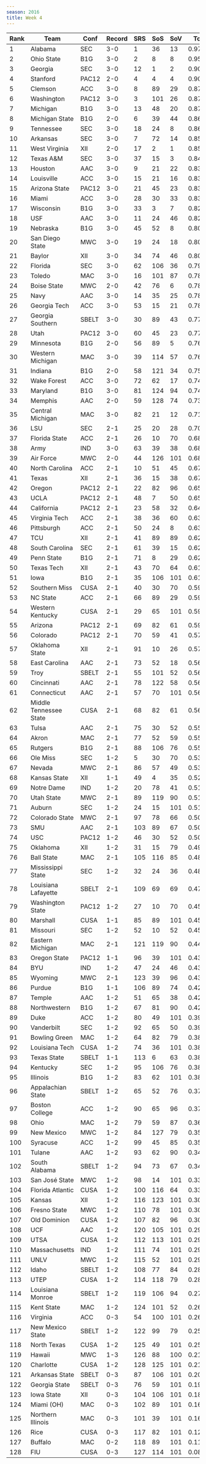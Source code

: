 ```yaml
---
season: 2016
title: Week 4
---
```

<table class="display"><thead><tr><th>Rank</th><th>Team</th><th>Conf</th><th>Record</th><th>SRS</th><th>SoS</th><th>SoV</th><th>Total</th></tr></thead><tbody>
<tr><td>1</td><td>Alabama</td><td>SEC</td><td>3-0</td><td>1</td><td>36</td><td>13</td><td>0.97373</td></tr>
<tr><td>2</td><td>Ohio State</td><td>B1G</td><td>3-0</td><td>2</td><td>8</td><td>8</td><td>0.95152</td></tr>
<tr><td>3</td><td>Georgia</td><td>SEC</td><td>3-0</td><td>12</td><td>1</td><td>2</td><td>0.90424</td></tr>
<tr><td>4</td><td>Stanford</td><td>PAC12</td><td>2-0</td><td>4</td><td>4</td><td>4</td><td>0.90221</td></tr>
<tr><td>5</td><td>Clemson</td><td>ACC</td><td>3-0</td><td>8</td><td>89</td><td>29</td><td>0.87534</td></tr>
<tr><td>6</td><td>Washington</td><td>PAC12</td><td>3-0</td><td>3</td><td>101</td><td>26</td><td>0.87484</td></tr>
<tr><td>7</td><td>Michigan</td><td>B1G</td><td>3-0</td><td>13</td><td>48</td><td>20</td><td>0.87060</td></tr>
<tr><td>8</td><td>Michigan State</td><td>B1G</td><td>2-0</td><td>6</td><td>39</td><td>44</td><td>0.86295</td></tr>
<tr><td>9</td><td>Tennessee</td><td>SEC</td><td>3-0</td><td>18</td><td>24</td><td>8</td><td>0.86231</td></tr>
<tr><td>10</td><td>Arkansas</td><td>SEC</td><td>3-0</td><td>7</td><td>72</td><td>14</td><td>0.85646</td></tr>
<tr><td>11</td><td>West Virginia</td><td>XII</td><td>2-0</td><td>17</td><td>2</td><td>1</td><td>0.85566</td></tr>
<tr><td>12</td><td>Texas A&M</td><td>SEC</td><td>3-0</td><td>37</td><td>15</td><td>3</td><td>0.84727</td></tr>
<tr><td>13</td><td>Houston</td><td>AAC</td><td>3-0</td><td>9</td><td>21</td><td>22</td><td>0.83755</td></tr>
<tr><td>14</td><td>Louisville</td><td>ACC</td><td>3-0</td><td>15</td><td>21</td><td>16</td><td>0.83624</td></tr>
<tr><td>15</td><td>Arizona State</td><td>PAC12</td><td>3-0</td><td>21</td><td>45</td><td>23</td><td>0.83292</td></tr>
<tr><td>16</td><td>Miami</td><td>ACC</td><td>3-0</td><td>28</td><td>30</td><td>33</td><td>0.83244</td></tr>
<tr><td>17</td><td>Wisconsin</td><td>B1G</td><td>3-0</td><td>33</td><td>3</td><td>7</td><td>0.82912</td></tr>
<tr><td>18</td><td>USF</td><td>AAC</td><td>3-0</td><td>11</td><td>24</td><td>46</td><td>0.82196</td></tr>
<tr><td>19</td><td>Nebraska</td><td>B1G</td><td>3-0</td><td>45</td><td>52</td><td>8</td><td>0.80736</td></tr>
<tr><td>20</td><td>San Diego State</td><td>MWC</td><td>3-0</td><td>19</td><td>24</td><td>18</td><td>0.80384</td></tr>
<tr><td>21</td><td>Baylor</td><td>XII</td><td>3-0</td><td>34</td><td>74</td><td>46</td><td>0.80308</td></tr>
<tr><td>22</td><td>Florida</td><td>SEC</td><td>3-0</td><td>62</td><td>106</td><td>36</td><td>0.79285</td></tr>
<tr><td>23</td><td>Toledo</td><td>MAC</td><td>3-0</td><td>16</td><td>101</td><td>87</td><td>0.78507</td></tr>
<tr><td>24</td><td>Boise State</td><td>MWC</td><td>2-0</td><td>42</td><td>76</td><td>6</td><td>0.78502</td></tr>
<tr><td>25</td><td>Navy</td><td>AAC</td><td>3-0</td><td>14</td><td>35</td><td>25</td><td>0.78226</td></tr>
<tr><td>26</td><td>Georgia Tech</td><td>ACC</td><td>3-0</td><td>53</td><td>15</td><td>21</td><td>0.78068</td></tr>
<tr><td>27</td><td>Georgia Southern</td><td>SBELT</td><td>3-0</td><td>30</td><td>89</td><td>43</td><td>0.77387</td></tr>
<tr><td>28</td><td>Utah</td><td>PAC12</td><td>3-0</td><td>60</td><td>45</td><td>23</td><td>0.77118</td></tr>
<tr><td>29</td><td>Minnesota</td><td>B1G</td><td>2-0</td><td>56</td><td>89</td><td>5</td><td>0.76711</td></tr>
<tr><td>30</td><td>Western Michigan</td><td>MAC</td><td>3-0</td><td>39</td><td>114</td><td>57</td><td>0.76161</td></tr>
<tr><td>31</td><td>Indiana</td><td>B1G</td><td>2-0</td><td>58</td><td>121</td><td>34</td><td>0.75973</td></tr>
<tr><td>32</td><td>Wake Forest</td><td>ACC</td><td>3-0</td><td>72</td><td>62</td><td>17</td><td>0.74825</td></tr>
<tr><td>33</td><td>Maryland</td><td>B1G</td><td>3-0</td><td>81</td><td>124</td><td>94</td><td>0.74008</td></tr>
<tr><td>34</td><td>Memphis</td><td>AAC</td><td>2-0</td><td>59</td><td>128</td><td>74</td><td>0.73500</td></tr>
<tr><td>35</td><td>Central Michigan</td><td>MAC</td><td>3-0</td><td>82</td><td>21</td><td>12</td><td>0.71687</td></tr>
<tr><td>36</td><td>LSU</td><td>SEC</td><td>2-1</td><td>25</td><td>20</td><td>28</td><td>0.70160</td></tr>
<tr><td>37</td><td>Florida State</td><td>ACC</td><td>2-1</td><td>26</td><td>10</td><td>70</td><td>0.68918</td></tr>
<tr><td>38</td><td>Army</td><td>IND</td><td>3-0</td><td>63</td><td>39</td><td>38</td><td>0.68768</td></tr>
<tr><td>39</td><td>Air Force</td><td>MWC</td><td>2-0</td><td>44</td><td>126</td><td>101</td><td>0.68332</td></tr>
<tr><td>40</td><td>North Carolina</td><td>ACC</td><td>2-1</td><td>10</td><td>51</td><td>45</td><td>0.67389</td></tr>
<tr><td>41</td><td>Texas</td><td>XII</td><td>2-1</td><td>36</td><td>15</td><td>38</td><td>0.67352</td></tr>
<tr><td>42</td><td>Oregon</td><td>PAC12</td><td>2-1</td><td>22</td><td>82</td><td>96</td><td>0.65994</td></tr>
<tr><td>43</td><td>UCLA</td><td>PAC12</td><td>2-1</td><td>48</td><td>7</td><td>50</td><td>0.65323</td></tr>
<tr><td>44</td><td>California</td><td>PAC12</td><td>2-1</td><td>23</td><td>58</td><td>32</td><td>0.64626</td></tr>
<tr><td>45</td><td>Virginia Tech</td><td>ACC</td><td>2-1</td><td>38</td><td>36</td><td>60</td><td>0.63401</td></tr>
<tr><td>46</td><td>Pittsburgh</td><td>ACC</td><td>2-1</td><td>50</td><td>24</td><td>8</td><td>0.63165</td></tr>
<tr><td>47</td><td>TCU</td><td>XII</td><td>2-1</td><td>41</td><td>89</td><td>89</td><td>0.62677</td></tr>
<tr><td>48</td><td>South Carolina</td><td>SEC</td><td>2-1</td><td>61</td><td>39</td><td>15</td><td>0.62451</td></tr>
<tr><td>49</td><td>Penn State</td><td>B1G</td><td>2-1</td><td>71</td><td>8</td><td>29</td><td>0.62022</td></tr>
<tr><td>50</td><td>Texas Tech</td><td>XII</td><td>2-1</td><td>43</td><td>70</td><td>64</td><td>0.61596</td></tr>
<tr><td>51</td><td>Iowa</td><td>B1G</td><td>2-1</td><td>35</td><td>106</td><td>101</td><td>0.61480</td></tr>
<tr><td>52</td><td>Southern Miss</td><td>CUSA</td><td>2-1</td><td>40</td><td>30</td><td>70</td><td>0.59597</td></tr>
<tr><td>53</td><td>NC State</td><td>ACC</td><td>2-1</td><td>66</td><td>89</td><td>29</td><td>0.59581</td></tr>
<tr><td>54</td><td>Western Kentucky</td><td>CUSA</td><td>2-1</td><td>29</td><td>65</td><td>101</td><td>0.59468</td></tr>
<tr><td>55</td><td>Arizona</td><td>PAC12</td><td>2-1</td><td>69</td><td>82</td><td>61</td><td>0.59193</td></tr>
<tr><td>56</td><td>Colorado</td><td>PAC12</td><td>2-1</td><td>70</td><td>59</td><td>41</td><td>0.57840</td></tr>
<tr><td>57</td><td>Oklahoma State</td><td>XII</td><td>2-1</td><td>91</td><td>10</td><td>26</td><td>0.57206</td></tr>
<tr><td>58</td><td>East Carolina</td><td>AAC</td><td>2-1</td><td>73</td><td>52</td><td>18</td><td>0.56950</td></tr>
<tr><td>59</td><td>Troy</td><td>SBELT</td><td>2-1</td><td>55</td><td>101</td><td>52</td><td>0.56804</td></tr>
<tr><td>60</td><td>Cincinnati</td><td>AAC</td><td>2-1</td><td>78</td><td>122</td><td>58</td><td>0.56457</td></tr>
<tr><td>61</td><td>Connecticut</td><td>AAC</td><td>2-1</td><td>57</td><td>70</td><td>101</td><td>0.56395</td></tr>
<tr><td>62</td><td>Middle Tennessee State</td><td>CUSA</td><td>2-1</td><td>68</td><td>82</td><td>61</td><td>0.56252</td></tr>
<tr><td>63</td><td>Tulsa</td><td>AAC</td><td>2-1</td><td>75</td><td>30</td><td>52</td><td>0.55660</td></tr>
<tr><td>64</td><td>Akron</td><td>MAC</td><td>2-1</td><td>77</td><td>52</td><td>59</td><td>0.55576</td></tr>
<tr><td>65</td><td>Rutgers</td><td>B1G</td><td>2-1</td><td>88</td><td>106</td><td>76</td><td>0.55303</td></tr>
<tr><td>66</td><td>Ole Miss</td><td>SEC</td><td>1-2</td><td>5</td><td>30</td><td>70</td><td>0.53904</td></tr>
<tr><td>67</td><td>Nevada</td><td>MWC</td><td>2-1</td><td>86</td><td>57</td><td>49</td><td>0.53070</td></tr>
<tr><td>68</td><td>Kansas State</td><td>XII</td><td>1-1</td><td>49</td><td>4</td><td>35</td><td>0.52050</td></tr>
<tr><td>69</td><td>Notre Dame</td><td>IND</td><td>1-2</td><td>20</td><td>78</td><td>41</td><td>0.51799</td></tr>
<tr><td>70</td><td>Utah State</td><td>MWC</td><td>2-1</td><td>89</td><td>119</td><td>90</td><td>0.51383</td></tr>
<tr><td>71</td><td>Auburn</td><td>SEC</td><td>1-2</td><td>24</td><td>15</td><td>101</td><td>0.51011</td></tr>
<tr><td>72</td><td>Colorado State</td><td>MWC</td><td>2-1</td><td>97</td><td>78</td><td>66</td><td>0.50953</td></tr>
<tr><td>73</td><td>SMU</td><td>AAC</td><td>2-1</td><td>103</td><td>89</td><td>67</td><td>0.50742</td></tr>
<tr><td>74</td><td>USC</td><td>PAC12</td><td>1-2</td><td>46</td><td>30</td><td>52</td><td>0.50489</td></tr>
<tr><td>75</td><td>Oklahoma</td><td>XII</td><td>1-2</td><td>31</td><td>15</td><td>79</td><td>0.49485</td></tr>
<tr><td>76</td><td>Ball State</td><td>MAC</td><td>2-1</td><td>105</td><td>116</td><td>85</td><td>0.48562</td></tr>
<tr><td>77</td><td>Mississippi State</td><td>SEC</td><td>1-2</td><td>32</td><td>24</td><td>36</td><td>0.48550</td></tr>
<tr><td>78</td><td>Louisiana Lafayette</td><td>SBELT</td><td>2-1</td><td>109</td><td>69</td><td>69</td><td>0.47686</td></tr>
<tr><td>79</td><td>Washington State</td><td>PAC12</td><td>1-2</td><td>27</td><td>10</td><td>70</td><td>0.45604</td></tr>
<tr><td>80</td><td>Marshall</td><td>CUSA</td><td>1-1</td><td>85</td><td>89</td><td>101</td><td>0.45474</td></tr>
<tr><td>81</td><td>Missouri</td><td>SEC</td><td>1-2</td><td>52</td><td>10</td><td>52</td><td>0.45051</td></tr>
<tr><td>82</td><td>Eastern Michigan</td><td>MAC</td><td>2-1</td><td>121</td><td>119</td><td>90</td><td>0.44112</td></tr>
<tr><td>83</td><td>Oregon State</td><td>PAC12</td><td>1-1</td><td>96</td><td>39</td><td>101</td><td>0.43977</td></tr>
<tr><td>84</td><td>BYU</td><td>IND</td><td>1-2</td><td>47</td><td>24</td><td>46</td><td>0.43739</td></tr>
<tr><td>85</td><td>Wyoming</td><td>MWC</td><td>2-1</td><td>123</td><td>39</td><td>96</td><td>0.43337</td></tr>
<tr><td>86</td><td>Purdue</td><td>B1G</td><td>1-1</td><td>106</td><td>89</td><td>74</td><td>0.42733</td></tr>
<tr><td>87</td><td>Temple</td><td>AAC</td><td>1-2</td><td>51</td><td>65</td><td>38</td><td>0.42691</td></tr>
<tr><td>88</td><td>Northwestern</td><td>B1G</td><td>1-2</td><td>67</td><td>81</td><td>90</td><td>0.42157</td></tr>
<tr><td>89</td><td>Duke</td><td>ACC</td><td>1-2</td><td>80</td><td>49</td><td>101</td><td>0.39708</td></tr>
<tr><td>90</td><td>Vanderbilt</td><td>SEC</td><td>1-2</td><td>92</td><td>65</td><td>50</td><td>0.39100</td></tr>
<tr><td>91</td><td>Bowling Green</td><td>MAC</td><td>1-2</td><td>64</td><td>82</td><td>79</td><td>0.38842</td></tr>
<tr><td>92</td><td>Louisiana Tech</td><td>CUSA</td><td>1-2</td><td>74</td><td>36</td><td>101</td><td>0.38676</td></tr>
<tr><td>93</td><td>Texas State</td><td>SBELT</td><td>1-1</td><td>113</td><td>6</td><td>63</td><td>0.38370</td></tr>
<tr><td>94</td><td>Kentucky</td><td>SEC</td><td>1-2</td><td>95</td><td>106</td><td>76</td><td>0.38327</td></tr>
<tr><td>95</td><td>Illinois</td><td>B1G</td><td>1-2</td><td>83</td><td>62</td><td>101</td><td>0.38314</td></tr>
<tr><td>96</td><td>Appalachian State</td><td>SBELT</td><td>1-2</td><td>65</td><td>52</td><td>76</td><td>0.37880</td></tr>
<tr><td>97</td><td>Boston College</td><td>ACC</td><td>1-2</td><td>90</td><td>65</td><td>96</td><td>0.37570</td></tr>
<tr><td>98</td><td>Ohio</td><td>MAC</td><td>1-2</td><td>79</td><td>59</td><td>87</td><td>0.36680</td></tr>
<tr><td>99</td><td>New Mexico</td><td>MWC</td><td>1-2</td><td>84</td><td>127</td><td>79</td><td>0.35724</td></tr>
<tr><td>100</td><td>Syracuse</td><td>ACC</td><td>1-2</td><td>99</td><td>45</td><td>85</td><td>0.35622</td></tr>
<tr><td>101</td><td>Tulane</td><td>AAC</td><td>1-2</td><td>93</td><td>62</td><td>90</td><td>0.34608</td></tr>
<tr><td>102</td><td>South Alabama</td><td>SBELT</td><td>1-2</td><td>94</td><td>73</td><td>67</td><td>0.34416</td></tr>
<tr><td>103</td><td>San José State</td><td>MWC</td><td>1-2</td><td>98</td><td>14</td><td>101</td><td>0.33889</td></tr>
<tr><td>104</td><td>Florida Atlantic</td><td>CUSA</td><td>1-2</td><td>100</td><td>116</td><td>64</td><td>0.33459</td></tr>
<tr><td>105</td><td>Kansas</td><td>XII</td><td>1-2</td><td>116</td><td>123</td><td>101</td><td>0.30413</td></tr>
<tr><td>106</td><td>Fresno State</td><td>MWC</td><td>1-2</td><td>110</td><td>78</td><td>101</td><td>0.30172</td></tr>
<tr><td>107</td><td>Old Dominion</td><td>CUSA</td><td>1-2</td><td>107</td><td>82</td><td>96</td><td>0.30162</td></tr>
<tr><td>108</td><td>UCF</td><td>AAC</td><td>1-2</td><td>120</td><td>105</td><td>101</td><td>0.29991</td></tr>
<tr><td>109</td><td>UTSA</td><td>CUSA</td><td>1-2</td><td>112</td><td>113</td><td>101</td><td>0.29776</td></tr>
<tr><td>110</td><td>Massachusetts</td><td>IND</td><td>1-2</td><td>111</td><td>74</td><td>101</td><td>0.29503</td></tr>
<tr><td>111</td><td>UNLV</td><td>MWC</td><td>1-2</td><td>115</td><td>52</td><td>101</td><td>0.29007</td></tr>
<tr><td>112</td><td>Idaho</td><td>SBELT</td><td>1-2</td><td>108</td><td>77</td><td>84</td><td>0.28658</td></tr>
<tr><td>113</td><td>UTEP</td><td>CUSA</td><td>1-2</td><td>114</td><td>118</td><td>79</td><td>0.28028</td></tr>
<tr><td>114</td><td>Louisiana Monroe</td><td>SBELT</td><td>1-2</td><td>119</td><td>106</td><td>94</td><td>0.27128</td></tr>
<tr><td>115</td><td>Kent State</td><td>MAC</td><td>1-2</td><td>124</td><td>101</td><td>52</td><td>0.26988</td></tr>
<tr><td>116</td><td>Virginia</td><td>ACC</td><td>0-3</td><td>54</td><td>100</td><td>101</td><td>0.26726</td></tr>
<tr><td>117</td><td>New Mexico State</td><td>SBELT</td><td>1-2</td><td>122</td><td>99</td><td>79</td><td>0.25978</td></tr>
<tr><td>118</td><td>North Texas</td><td>CUSA</td><td>1-2</td><td>125</td><td>49</td><td>101</td><td>0.25609</td></tr>
<tr><td>119</td><td>Hawaii</td><td>MWC</td><td>1-3</td><td>126</td><td>88</td><td>100</td><td>0.21921</td></tr>
<tr><td>120</td><td>Charlotte</td><td>CUSA</td><td>1-2</td><td>128</td><td>125</td><td>101</td><td>0.21357</td></tr>
<tr><td>121</td><td>Arkansas State</td><td>SBELT</td><td>0-3</td><td>87</td><td>106</td><td>101</td><td>0.20056</td></tr>
<tr><td>122</td><td>Georgia State</td><td>SBELT</td><td>0-3</td><td>76</td><td>59</td><td>101</td><td>0.19806</td></tr>
<tr><td>123</td><td>Iowa State</td><td>XII</td><td>0-3</td><td>104</td><td>106</td><td>101</td><td>0.18179</td></tr>
<tr><td>124</td><td>Miami (OH)</td><td>MAC</td><td>0-3</td><td>102</td><td>89</td><td>101</td><td>0.16294</td></tr>
<tr><td>125</td><td>Northern Illinois</td><td>MAC</td><td>0-3</td><td>101</td><td>39</td><td>101</td><td>0.16163</td></tr>
<tr><td>126</td><td>Rice</td><td>CUSA</td><td>0-3</td><td>117</td><td>82</td><td>101</td><td>0.12154</td></tr>
<tr><td>127</td><td>Buffalo</td><td>MAC</td><td>0-2</td><td>118</td><td>89</td><td>101</td><td>0.11301</td></tr>
<tr><td>128</td><td>FIU</td><td>CUSA</td><td>0-3</td><td>127</td><td>114</td><td>101</td><td>0.08715</td></tr>
</tbody></table>
